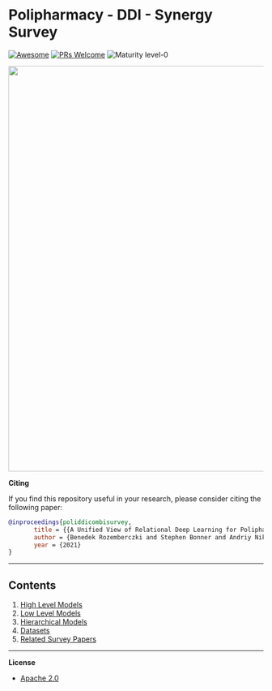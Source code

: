 # Polipharmacy - DDI - Synergy Survey
[![Awesome](https://cdn.rawgit.com/sindresorhus/awesome/d7305f38d29fed78fa85652e3a63e154dd8e8829/media/badge.svg)](https://github.com/sindresorhus/awesome)
[![PRs Welcome](https://img.shields.io/badge/PRs-welcome-brightgreen.svg?style=flat-square)](http://makeapullrequest.com)
![Maturity level-0](https://img.shields.io/badge/Maturity%20Level-ML--0-red)


<p align="center">
  <img width="800" src="https://github.com/AstraZeneca/awesome-polipharmacy-side-effect-prediction/blob/master/survey_eyecandy_black_and_white.jpg">
</p>

**Citing**

If you find this repository useful in your research, please consider citing the following paper:

```bibtex
@inproceedings{poliddicombisurvey,
       title = {{A Unified View of Relational Deep Learning for Polipharmacy Side Effect, Combination Therapy and Drug-Drug Interaction Prediction}},
       author = {Benedek Rozemberczki and Stephen Bonner and Andriy Nikolov Michael Ughetto and Sebastian Nilsson},
       year = {2021}
}
```
--------------------------------------------------------------------------------

## Contents  

1. [High Level Models](https://github.com/AstraZeneca/awesome-machine-learning-for-combination-therapy/blob/master/chapters/high_level.md)
2. [Low Level Models](https://github.com/AstraZeneca/awesome-machine-learning-for-combination-therapy/blob/master/chapters/low_level.md)
3. [Hierarchical Models](https://github.com/AstraZeneca/awesome-machine-learning-for-combination-therapy/blob/master/chapters/hierarchical.md)
4. [Datasets](https://github.com/AstraZeneca/awesome-machine-learning-for-combination-therapy/blob/master/chapters/dataset.md)  
5. [Related Survey Papers](https://github.com/AstraZeneca/awesome-machine-learning-for-combination-therapy/blob/master/chapters/survey.md)  

--------------------------------------------------------------------------------

**License**

- [Apache 2.0](https://github.com/AstraZeneca/awesome-machine-learning-for-combination-therapy/blob/master/LICENSE)
